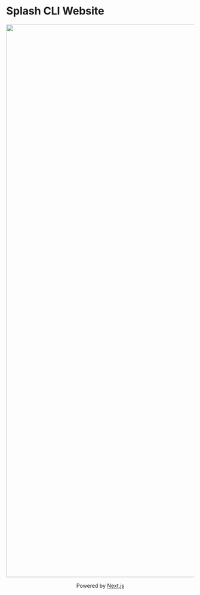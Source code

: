 # Splash CLI Website

<p align="center">
    <a href="https://splash-cli.now.sh">
        <img width="1476" alt="screenshot 2018-10-11 at 01 58 09" src="https://user-images.githubusercontent.com/16429579/46772609-22594980-ccf9-11e8-89b4-429c134bdd03.png">
    </a>
</p>

<p align="center"> Powered by <a href="http://nextjs.org/">Next.js</a> </p>